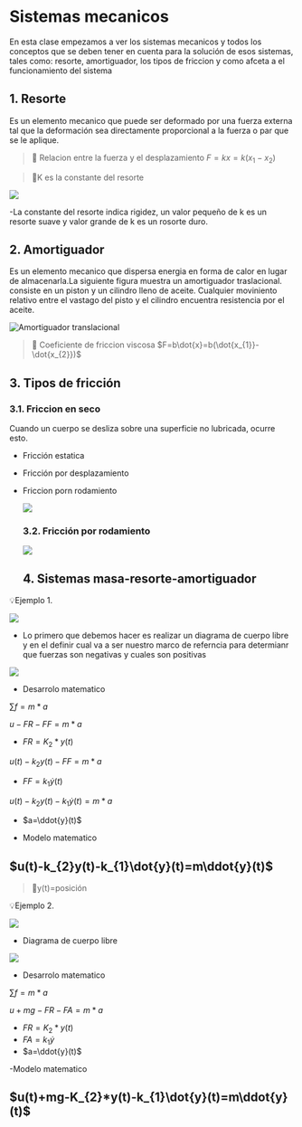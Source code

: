 # Sistemas mecanicos 
En esta clase empezamos a ver los sistemas mecanicos y todos los conceptos que se deben tener en cuenta para la solución de esos sistemas, tales como: resorte, amortiguador, los tipos de friccion y como afceta a el funcionamiento del sistema 

## 1. Resorte 
Es un elemento mecanico que puede ser deformado por una fuerza externa tal que la deformación sea directamente proporcional a la fuerza o par que se le aplique.

>🔑 Relacion entre la fuerza y el desplazamiento 
$F=kx=k(x_{1}-x_{2})$

>🔑K es la constante del resorte

![](https://github.com/diegavila00/Apuntes/blob/main/TP/resorte.png)

-La constante del resorte indica rigidez, un valor pequeño de k es un resorte suave y valor grande de k es un rosorte duro.

## 2. Amortiguador 
Es un elemento mecanico que dispersa energia en forma de calor en lugar de almacenarla.La siguiente figura muestra un amortiguador traslacional. consiste en un piston y un cilindro lleno de aceite. Cualquier moviniento relativo entre el vastago del pisto y el cilindro encuentra resistencia por el aceite.

![Amortiguador translacional](https://github.com/diegavila00/Apuntes/blob/main/TP/Captura%20de%20pantalla%202024-09-17%20103113.png)

>🔑 Coeficiente de friccion viscosa
>$F=b\dot{x}=b(\dot{x_{1}}-\dot{x_{2}})$

## 3. Tipos de fricción 
### 3.1. Friccion en seco 
Cuando un cuerpo se desliza sobre una superficie no lubricada, ocurre esto.

- Fricción estatica 
- Fricción por desplazamiento 
- Friccion porn rodamiento

  ![](https://github.com/diegavila00/Apuntes/blob/main/TP/image.png)

  ### 3.2. Fricción por rodamiento
  ![](https://github.com/diegavila00/Apuntes/blob/main/TP/rotacion.png)

  ## 4. Sistemas masa-resorte-amortiguador
  
💡Ejemplo 1. 
  
  ![](https://github.com/diegavila00/Apuntes/blob/main/TP/Masa%20resorte.png)

  - Lo primero que debemos hacer es realizar un diagrama de cuerpo libre y en el definir cual va a ser nuestro marco de referncia para determianr que fuerzas son negativas y cuales son positivas

  ![](https://github.com/diegavila00/Apuntes/blob/main/TP/cuerpo%20libre.png)

- Desarrolo matematico 

$\sum f = m*a$

$u-FR-FF=m*a$

- $FR=K_{2}*y(t)$
  
$u(t)-k_{2}y(t)-FF=m*a$

- $FF=k_{1}\dot{y}(t)$

$u(t)-k_{2}y(t)-k_{1}\dot{y}(t)=m*a$

- $a=\ddot{y}(t)$

- Modelo matematico

$u(t)-k_{2}y(t)-k_{1}\dot{y}(t)=m\ddot{y}(t)$
-

>🔑y(t)=posición

💡Ejemplo 2.

![](https://github.com/diegavila00/Apuntes/blob/main/TP/masa%20resorte%202.png)

- Diagrama de cuerpo libre

![](https://github.com/diegavila00/Apuntes/blob/main/TP/cuerpo%20libre%202.1.png)

- Desarrolo matematico

$\sum f = m*a$

$u+mg-FR-FA=m*a$

- $FR=K_{2}*y(t)$
- $FA=k_{1}\dot{y}$
- $a=\ddot{y}(t)$

-Modelo matematico

$u(t)+mg-K_{2}*y(t)-k_{1}\dot{y}(t)=m\ddot{y}(t)$
-


















